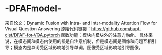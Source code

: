 # -DFAFmodel-
来自论文：Dynamic Fusion with Intra- and Inter-modality Attention Flow for Visual Question Answering
原始代码链接：https://github.com/bupt-cist/DFAF-for-VQA.pytorch
函数功能：模块内模块外的注意力融合。
具体来说，在模态间和模态内使用的都是自注意机制，但是模态间是图像和问题互相引导；模态内是单词受区域影响地引导单词，图像受区域影响地引导图像。
